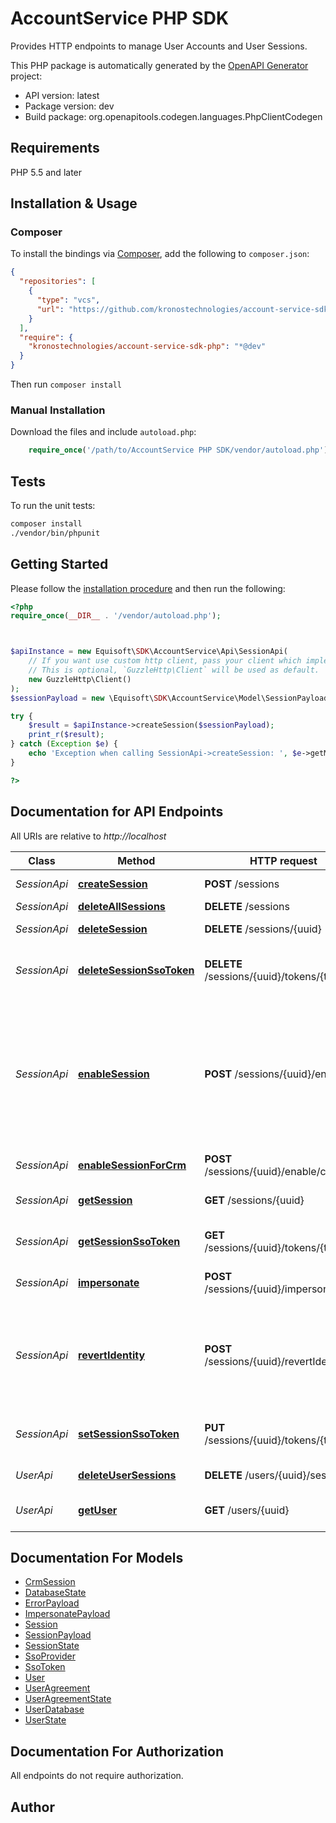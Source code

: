# AccountService PHP SDK

Provides HTTP endpoints to manage User Accounts and User Sessions.

This PHP package is automatically generated by the [OpenAPI Generator](https://openapi-generator.tech) project:

- API version: latest
- Package version: dev
- Build package: org.openapitools.codegen.languages.PhpClientCodegen

## Requirements

PHP 5.5 and later

## Installation & Usage

### Composer

To install the bindings via [Composer](http://getcomposer.org/), add the following to `composer.json`:

```json
{
  "repositories": [
    {
      "type": "vcs",
      "url": "https://github.com/kronostechnologies/account-service-sdk-php.git"
    }
  ],
  "require": {
    "kronostechnologies/account-service-sdk-php": "*@dev"
  }
}
```

Then run `composer install`

### Manual Installation

Download the files and include `autoload.php`:

```php
    require_once('/path/to/AccountService PHP SDK/vendor/autoload.php');
```

## Tests

To run the unit tests:

```bash
composer install
./vendor/bin/phpunit
```

## Getting Started

Please follow the [installation procedure](#installation--usage) and then run the following:

```php
<?php
require_once(__DIR__ . '/vendor/autoload.php');



$apiInstance = new Equisoft\SDK\AccountService\Api\SessionApi(
    // If you want use custom http client, pass your client which implements `GuzzleHttp\ClientInterface`.
    // This is optional, `GuzzleHttp\Client` will be used as default.
    new GuzzleHttp\Client()
);
$sessionPayload = new \Equisoft\SDK\AccountService\Model\SessionPayload(); // \Equisoft\SDK\AccountService\Model\SessionPayload | 

try {
    $result = $apiInstance->createSession($sessionPayload);
    print_r($result);
} catch (Exception $e) {
    echo 'Exception when calling SessionApi->createSession: ', $e->getMessage(), PHP_EOL;
}

?>
```

## Documentation for API Endpoints

All URIs are relative to *http://localhost*

Class | Method | HTTP request | Description
------------ | ------------- | ------------- | -------------
*SessionApi* | [**createSession**](docs/Api/SessionApi.md#createsession) | **POST** /sessions | Create a user session.
*SessionApi* | [**deleteAllSessions**](docs/Api/SessionApi.md#deleteallsessions) | **DELETE** /sessions | Delete all sessions
*SessionApi* | [**deleteSession**](docs/Api/SessionApi.md#deletesession) | **DELETE** /sessions/{uuid} | Delete a user session.
*SessionApi* | [**deleteSessionSsoToken**](docs/Api/SessionApi.md#deletesessionssotoken) | **DELETE** /sessions/{uuid}/tokens/{tokenId} | Delete a sso token for the session for a given id/name/type
*SessionApi* | [**enableSession**](docs/Api/SessionApi.md#enablesession) | **POST** /sessions/{uuid}/enable | Allow activation for sessions created with enable&#x3D;false. This may be extended to enable specific services. Disabled sessions are not allowed to be used by first-party application (crm, fna).
*SessionApi* | [**enableSessionForCrm**](docs/Api/SessionApi.md#enablesessionforcrm) | **POST** /sessions/{uuid}/enable/crm | Enable session for the crm service
*SessionApi* | [**getSession**](docs/Api/SessionApi.md#getsession) | **GET** /sessions/{uuid} | Get detailed information about a user session.
*SessionApi* | [**getSessionSsoToken**](docs/Api/SessionApi.md#getsessionssotoken) | **GET** /sessions/{uuid}/tokens/{tokenId} | Get a stored sso token for the session
*SessionApi* | [**impersonate**](docs/Api/SessionApi.md#impersonate) | **POST** /sessions/{uuid}/impersonate | Impersonate the given user context.
*SessionApi* | [**revertIdentity**](docs/Api/SessionApi.md#revertidentity) | **POST** /sessions/{uuid}/revertIdentity | Revert an impersonated session to the context of the \&quot;admin\&quot; user who initiated the impersontation.
*SessionApi* | [**setSessionSsoToken**](docs/Api/SessionApi.md#setsessionssotoken) | **PUT** /sessions/{uuid}/tokens/{tokenId} | Store a sso token for the session for a given id/name/type
*UserApi* | [**deleteUserSessions**](docs/Api/UserApi.md#deleteusersessions) | **DELETE** /users/{uuid}/sessions | Delete all sessions for the user.
*UserApi* | [**getUser**](docs/Api/UserApi.md#getuser) | **GET** /users/{uuid} | Get detailed information about a user account.


## Documentation For Models

 - [CrmSession](docs/Model/CrmSession.md)
 - [DatabaseState](docs/Model/DatabaseState.md)
 - [ErrorPayload](docs/Model/ErrorPayload.md)
 - [ImpersonatePayload](docs/Model/ImpersonatePayload.md)
 - [Session](docs/Model/Session.md)
 - [SessionPayload](docs/Model/SessionPayload.md)
 - [SessionState](docs/Model/SessionState.md)
 - [SsoProvider](docs/Model/SsoProvider.md)
 - [SsoToken](docs/Model/SsoToken.md)
 - [User](docs/Model/User.md)
 - [UserAgreement](docs/Model/UserAgreement.md)
 - [UserAgreementState](docs/Model/UserAgreementState.md)
 - [UserDatabase](docs/Model/UserDatabase.md)
 - [UserState](docs/Model/UserState.md)


## Documentation For Authorization

All endpoints do not require authorization.

## Author



